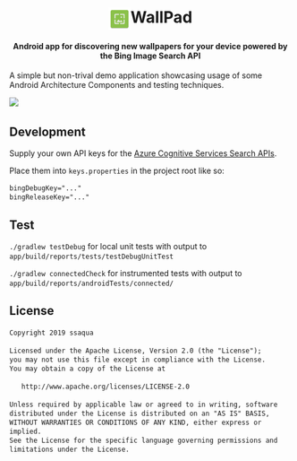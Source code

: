<h1 align="center"><img src="/app/src/main/res/mipmap-xxxhdpi/ic_launcher.png" align="top" height="40">WallPad</h1>

<h4 align="center">Android app for discovering new wallpapers for your device powered by the Bing Image Search API</h4>

A simple but non-trival demo application showcasing usage of some Android Architecture Components and testing techniques.

<img src="https://user-images.githubusercontent.com/5179255/64071719-2ce74d80-ccd4-11e9-950a-27b97dcaec04.gif" height="480"/>

## Development

Supply your own API keys for the [Azure Cognitive Services Search APIs](https://azure.microsoft.com/en-us/services/cognitive-services/bing-image-search-api/).

Place them into `keys.properties` in the project root like so:

```
bingDebugKey="..."
bingReleaseKey="..."
```

## Test

`./gradlew testDebug` for local unit tests with output to `app/build/reports/tests/testDebugUnitTest`

`./gradlew connectedCheck` for instrumented tests with output to `app/build/reports/androidTests/connected/`

## License

    Copyright 2019 ssaqua

    Licensed under the Apache License, Version 2.0 (the "License");
    you may not use this file except in compliance with the License.
    You may obtain a copy of the License at

       http://www.apache.org/licenses/LICENSE-2.0

    Unless required by applicable law or agreed to in writing, software
    distributed under the License is distributed on an "AS IS" BASIS,
    WITHOUT WARRANTIES OR CONDITIONS OF ANY KIND, either express or implied.
    See the License for the specific language governing permissions and
    limitations under the License.
